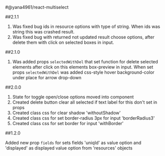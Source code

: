 #@yana4961/react-multiselect

##2.1.1
1) Was fixed bug ids in resource options with type of string. When ids was string this was crashed result.
2) Was fixed bug with returned not updated result choose options, after delete them with click on selected boxes in input.

##2.1.0

1) Was added props ```selectedWithDel``` that set function for delete selected elements after click on this elements box-preview in input. 
When set props ```selectedWithDel```  was added css-style hover background-color under place for arrow drop-down

##2.0.0

1) State for toggle open/close options moved into component
2) Created delete button clear all selected if text label for this don't set in props
3) Created class css for clear shadow 'withoutShadow'
4) Created class css for set border-radius 3px for input 'borderRadius3'
4) Created class css for set border for input 'withBorder'

##1.2.0

Added new prop ``` fields ``` for sets fields 'uniqId' as value option and 'displayed' as displayed value option from 'resources' objects

